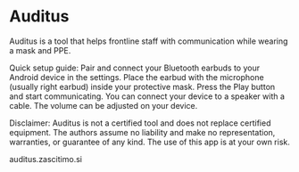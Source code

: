 # Auditus
Auditus is a tool that helps frontline staff with communication while wearing a mask and PPE.

Quick setup guide:
Pair and connect your Bluetooth earbuds to your Android device in the settings.
Place the earbud with the microphone (usually right earbud) inside your protective mask.
Press the Play button and start communicating.
You can connect your device to a speaker with a cable. The volume can be adjusted on your device.

Disclaimer: Auditus is not a certified tool and does not replace certified equipment. The authors assume no liability and make no representation, warranties, or guarantee of any kind. The use of this app is at your own risk.

auditus.zascitimo.si
